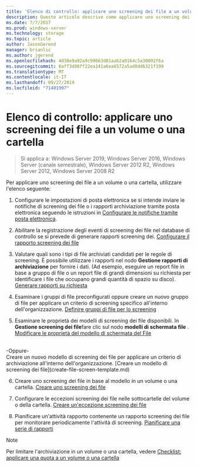 ```yaml
---
title: 'Elenco di controllo: applicare uno screening dei file a un volume o una cartella'
description: Questo articolo descrive come applicare uno screening dei file a un volume o una cartella
ms.date: 7/7/2017
ms.prod: windows-server
ms.technology: storage
ms.topic: article
author: JasonGerend
manager: brianlic
ms.author: jgerend
ms.openlocfilehash: 4d38e9a92a9c99663d81aab2a0164c5a30002f6a
ms.sourcegitcommit: 6aff3d88ff22ea141a6ea6572a5ad8dd6321f199
ms.translationtype: MT
ms.contentlocale: it-IT
ms.lasthandoff: 09/27/2019
ms.locfileid: "71401997"
---
```

# <a name="checklist---apply-a-file-screen-to-a-volume-or-folder"></a>Elenco di controllo: applicare uno screening dei file a un volume o una cartella

> Si applica a: Windows Server 2019, Windows Server 2016, Windows Server (canale semestrale), Windows Server 2012 R2, Windows Server 2012, Windows Server 2008 R2

Per applicare uno screening dei file a un volume o una cartella, utilizzare l'elenco seguente:
1. Configurare le impostazioni di posta elettronica se si intende inviare le notifiche di screening dei file o i rapporti archiviazione tramite posta elettronica seguendo le istruzioni in [Configurare le notifiche tramite posta elettronica](configure-email-notifications.md).

2. Abilitare la registrazione degli eventi di screening dei file nel database di controllo se si prevede di generare rapporti screening dei.
[Configurare il rapporto screening dei file](configure-file-screen-audit.md)

3. Valutare quali sono i tipi di file archiviati candidati per le regole di screening. È possibile utilizzare i rapporti nel nodo **Gestione rapporti di archiviazione** per fornire i dati. (Ad esempio, eseguire un report file in base a gruppo di file o un report file di grandi dimensioni su richiesta per identificare i file che occupano grandi quantità di spazio su disco). [Generare rapporti su richiesta](generate-reports-on-demand.md) 

4. Esaminare i gruppi di file preconfigurati oppure creare un nuovo gruppo di file per applicare un criterio di screening specifico all'interno dell'organizzazione. [Definire gruppi di file per lo screening](define-file-groups-for-screening.md)  

5. Esaminare le proprietà dei modelli di screening dei file disponibili. In **Gestione screening dei file**fare clic sul nodo **modelli di schermata file** . [Modificare le proprietà del modello di schermata del File](edit-file-screen-template-properties.md) 
<br />
 -Oppure-
 <br /> Creare un nuovo modello di screening dei file per applicare un criterio di archiviazione all'interno dell'organizzazione.  [Creare un modello di screening dei file](create-file-screen-template.md) 

6. Creare uno screening dei file in base al modello in un volume o una cartella. 
 [Creare uno screening dei file](create-file-screen.md)
 
7. Configurare le eccezioni screening dei file nelle sottocartelle del volume o della cartella. [Creare un'eccezione screening dei file](create-file-screen-exception.md) 

8. Pianificare un'attività rapporto contenente un rapporto screening dei file per monitorare periodicamente l'attività di screening.
  [Pianificare una serie di rapporti](schedule-set-of-reports.md)


> [!NOTE]
> Per limitare l'archiviazione in un volume o una cartella, vedere [Checklist: applicare una quota a un volume o una cartella](checklist-apply-file-screen-to-volume-or-folder.md)